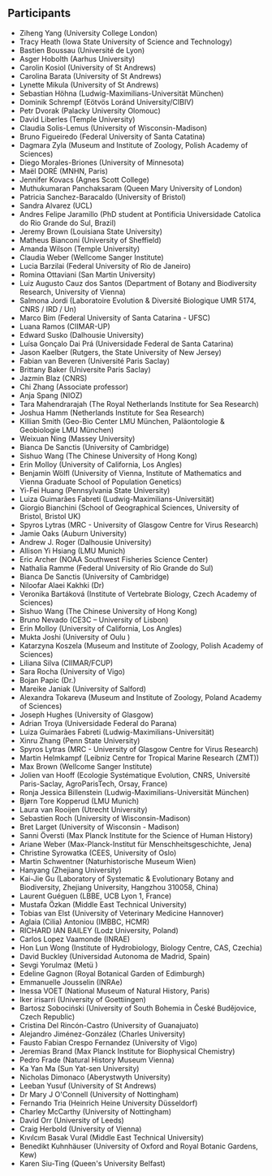 ## Participants

* Ziheng Yang (University College London)
* Tracy Heath (Iowa State University of Science and Technology)
* Bastien Boussau  (Université de Lyon)
* Asger Hobolth (Aarhus University)
* Carolin Kosiol (University of St Andrews)
* Carolina Barata (University of St Andrews)
* Lynette Mikula (University of St Andrews)
* Sebastian Höhna (Ludwig-Maximilians-Universität München)
* Dominik Schrempf (Eötvös Loránd University/CIBIV)
* Petr Dvorak (Palacky University Olomouc)
* David Liberles (Temple University)
* Claudia Solis-Lemus (University of Wisconsin-Madison)
* Bruno Figueiredo (Federal University of Santa Catatina)
* Dagmara Zyla (Museum and Institute of Zoology, Polish Academy of Sciences)
* Diego Morales-Briones (University of Minnesota)
* Maël DORÉ (MNHN, Paris)
* Jennifer Kovacs (Agnes Scott College)
* Muthukumaran Panchaksaram (Queen Mary University of London)
* Patricia Sanchez-Baracaldo  (University of Bristol)
* Sandra Alvarez (UCL)
* Andres Felipe Jaramillo (PhD student at Pontificia Universidade Catolica do Rio Grande do Sul, Brazil)
* Jeremy Brown (Louisiana State University)
* Matheus Bianconi (University of Sheffield)
* Amanda Wilson (Temple University)
* Claudia Weber (Wellcome Sanger Institute)
* Lucia Barzilai (Federal University of Rio de Janeiro)
* Romina Ottaviani (San Martin University)
* Luiz Augusto Cauz dos Santos (Department of Botany and Biodiversity Research, University of Vienna)
* Salmona Jordi (Laboratoire Evolution & Diversité Biologique UMR 5174, CNRS / IRD / Un)
* Marco Bim (Federal University of Santa Catarina - UFSC)
* Luana Ramos (CIIMAR-UP)
* Edward Susko (Dalhousie University)
* Luísa Gonçalo Dai Prá (Universidade Federal de Santa Catarina)
* Jason Kaelber (Rutgers, the State University of New Jersey)
* Fabian van Beveren (Université Paris Saclay)
* Brittany Baker (Universite Paris Saclay)
* Jazmin Blaz (CNRS)
* Chi Zhang (Associate professor)
* Anja Spang (NIOZ)
* Tara Mahendrarajah (The Royal Netherlands Institute for Sea Research)
* Joshua Hamm (Netherlands Institute for Sea Research)
* Killian Smith (Geo-Bio Center LMU München, Paläontologie & Geobiologie LMU München)
* Weixuan Ning (Massey University)
* Bianca De Sanctis (University of Cambridge)
* Sishuo Wang (The Chinese University of Hong Kong)
* Erin Molloy (University of California, Los Angles)
* Benjamin Wölfl (University of Vienna, Institute of Mathematics and Vienna Graduate School of Population Genetics)
* Yi-Fei Huang (Pennsylvania State University)
* Luiza Guimarães Fabreti (Ludwig-Maximilians-Universität)
* Giorgio Bianchini (School of Geographical Sciences, University of Bristol, Bristol UK)
* Spyros Lytras (MRC - University of Glasgow Centre for Virus Research)
* Jamie Oaks (Auburn University)
* Andrew J. Roger (Dalhousie University)
* Allison Yi Hsiang (LMU Munich)
* Eric Archer (NOAA Southwest Fisheries Science Center)
* Nathalia Ramme (Federal University of Rio Grande do Sul)
* Bianca De Sanctis (University of Cambridge)
* Niloofar Alaei Kakhki (Dr)
* Veronika Bartáková (Institute of Vertebrate Biology, Czech Academy of Sciences)
* Sishuo Wang (The Chinese University of Hong Kong)
* Bruno Nevado (CE3C – University of Lisbon)
* Erin Molloy (University of California, Los Angles)
* Mukta Joshi (University of Oulu )
* Katarzyna Koszela (Museum and Institute of Zoology, Polish Academy of Sciences)
* Liliana Silva (CIIMAR/FCUP)
* Sara Rocha (University of Vigo)
* Bojan Papic (Dr.)
* Mareike Janiak (University of Salford)
* Alexandra Tokareva (Museum and Institute of Zoology, Poland Academy of Sciences)
* Joseph Hughes (University of Glasgow)
* Adrian Troya (Universidade Federal do Parana)
* Luiza Guimarães Fabreti (Ludwig-Maximilians-Universität)
* Xinru Zhang (Penn State University)
* Spyros Lytras (MRC - University of Glasgow Centre for Virus Research)
* Martin Helmkampf (Leibniz Centre for Tropical Marine Research (ZMT))
* Max Brown (Wellcome Sanger Institute)
* Jolien van Hooff (Ecologie Systématique Evolution, CNRS, Université Paris-Saclay, AgroParisTech, Orsay, France)
* Ronja Jessica Billenstein (Ludwig-Maximilians-Universität München)
* Bjørn Tore Kopperud (LMU Munich)
* Laura van Rooijen (Utrecht University)
* Sebastien Roch (University of Wisconsin-Madison)
* Bret Larget (University of Wisconsin - Madison)
* Sanni Översti (Max Planck Institute for the Science of Human History)
* Ariane Weber (Max-Planck-Institut für Menschheitsgeschichte, Jena)
* Christine Syrowatka (CEES, University of Oslo)
* Martin Schwentner (Naturhistorische Museum Wien)
* Hanyang (Zhejiang University)
*  Kai-Jie Gu (Laboratory of Systematic & Evolutionary Botany and Biodiversity, Zhejiang University, Hangzhou 310058, China)
* Laurent Guéguen (LBBE, UCB Lyon 1, France)
* Mustafa Özkan (Middle East Technical University)
* Tobias van Elst (University of Veterinary Medicine Hannover)
* Aglaia (Cilia) Antoniou (IMBBC, HCMR)
* RICHARD IAN BAILEY (Lodz University, Poland)
* Carlos Lopez Vaamonde (INRAE)
* Hon Lun Wong (Institute of Hydrobiology, Biology Centre, CAS, Czechia)
* David Buckley (Universidad Autonoma de Madrid, Spain)
* Sevgi Yorulmaz (Metü )
* Edeline Gagnon (Royal Botanical Garden of Edimburgh)
* Emmanuelle Jousselin (INRAe)
* Inessa VOET (National Museum of Natural History, Paris)
* Iker irisarri (University of Goettiingen)
* Bartosz Sobociński (University of South Bohemia in České Budějovice, Czech Republic)
* Cristina Del Rincón-Castro (University of Guanajuato)
* Alejandro Jiménez-González (Charles University)
* Fausto Fabian Crespo Fernandez (University of Vigo)
* Jeremias Brand (Max Planck Institute for Biophysical Chemistry)
* Pedro Frade (Natural History Museum Vienna)
* Ka Yan Ma (Sun Yat-sen University)
* Nicholas Dimonaco (Aberystwyth University)
* Leeban Yusuf (University of St Andrews)
* Dr Mary J O'Connell (University of Nottingham)
* Fernando Tria (Heinrich Heine University Düsseldorf)
* Charley McCarthy (University of Nottingham)
* David Orr (University of Leeds)
* Craig Herbold (University of Vienna)
* Kıvılcım Basak Vural (Middle East Technical University)
* Benedikt Kuhnhäuser (University of Oxford and Royal Botanic Gardens, Kew)
* Karen Siu-Ting (Queen's University Belfast)